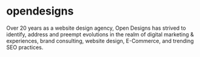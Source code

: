 # opendesigns
Over 20 years as a website design agency, Open Designs has strived to identify, address and preempt evolutions in the realm of digital marketing &amp; experiences, brand consulting, website design, E-Commerce, and trending SEO practices.
